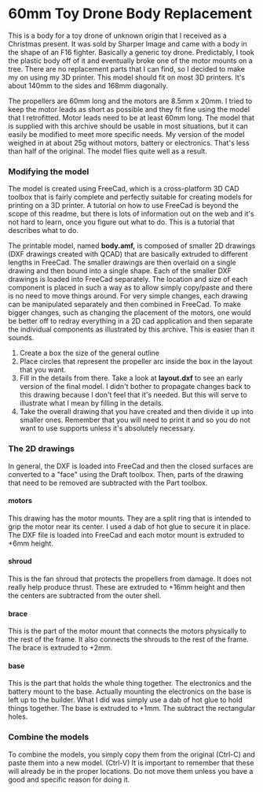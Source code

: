 # 60mm Toy Drone Body Replacement

This is a body for a toy drone of unknown origin that I received as a Christmas present. It was sold by Sharper Image and came with a body in the shape of an F16 fighter. Basically a generic toy drone. Predictably, I took the plastic body off of it and eventually broke one of the motor mounts on a tree. There are no replacement parts that I can find, so I decided to make my on using my 3D printer. This model should fit on most 3D printers. It's about 140mm to the sides and 168mm diagonally. 

The propellers are 60mm long and the motors are 8.5mm x 20mm. I tried to keep the motor leads as short as possible and they fit fine using the model that I retrofitted. Motor leads need to be at least 60mm long. The model that is supplied with this archive should be usable in most situations, but it can easily be modified to meet more specific needs. My version of the model weighed in at about 25g without motors, battery or electronics. That's less than half of the original. The model flies quite well as a result.

### Modifying the model

The model is created using FreeCad, which is a cross-platform 3D CAD toolbox that is fairly complete and perfectly suitable for creating models for printing on a 3D printer. A tutorial on how to use FreeCad is beyond the scope of this readme, but there is lots of information out on the web and it's not hard to learn, once you figure out what to do. This is a tutorial that describes what to do. 

The printable model, named **body.amf,** is composed of smaller 2D drawings (DXF drawings created with QCAD) that are basically extruded to different lengths in FreeCad. The smaller drawings are then overlaid on a single drawing and then bound into a single shape. Each of the smaller DXF drawings is loaded into FreeCad separately. The location and size of each component is placed in such a way as to allow simply copy/paste and there is no need to move things around. For very simple changes, each drawing can be manipulated separately and then combined in FreeCad. To make bigger changes, such as changing the placement of the motors, one would be better off to redray everything in a 2D cad application and then separate the individual components as illustrated by this archive. This is easier than it sounds.

1. Create a box the size of the general outline
2. Place circles that represent the propeller arc inside the box in the layout that you want. 
3. Fill in the details from there. Take a look at **layout.dxf** to see an early version of the final model. I didn't bother to propagate changes back to this drawing because I don't feel that it's needed. But this will serve to illustrate what I mean by filling in the details.
4. Take the overall drawing that you have created and then divide it up into smaller ones. Remember that you will need to print it and so you do not want to use supports unless it's absolutely necessary.

### The 2D drawings

In general, the DXF is loaded into FreeCad and then the closed surfaces are converted to a "face" using the Draft toolbox. Then, parts of the drawing that need to be removed are subtracted with the Part toolbox.

#### motors

This drawing has the motor mounts. They are a split ring that is intended to grip the motor near its center. I used a dab of hot glue to secure it in place. The DXF file is loaded into FreeCad and each motor mount is extruded to +6mm height. 

#### shroud

This is the fan shroud that protects the propellers from damage. It does not really help produce thrust. These are extruded to +16mm height and then the centers are subtracted from the outer shell. 

#### brace

This is the part of the motor mount that connects the motors physically to the rest of the frame. It also connects the shrouds to the rest of the frame. The brace is extruded to +2mm.

#### base

This is the part that holds the whole thing together. The electronics and the battery mount to the base. Actually mounting the electronics on the base is left up to the builder. What I did was simply use a dab of hot glue to hold things together. The base is extruded to +1mm. The subtract the rectangular holes.

### Combine the models

To combine the models, you simply copy them from the original (Ctrl-C) and paste them into a new model. (Ctrl-V) It is important to remember that these will already be in the proper locations. Do not move them unless you have a good and specific reason for doing it. 

